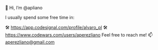 👋 Hi, I’m @apliano

I usually spend some free time in:

🛠 https://app.codesignal.com/profile/alvaro_pl
🛠 https://www.codewars.com/users/aperezliano
Feel free to reach me! 📫 aperezliano@gmail.com
